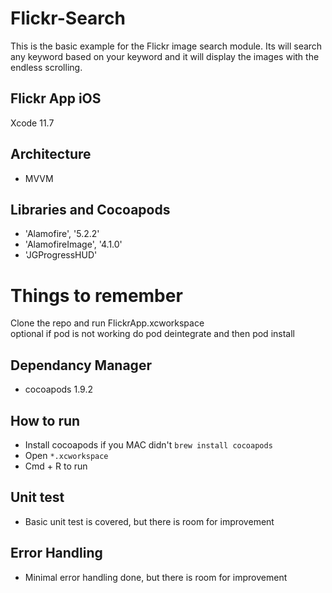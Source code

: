 # Flickr-Search
This is the basic example for the Flickr image search module. Its will search any keyword based on your keyword and it will display the images with the endless scrolling.

## Flickr App iOS
 Xcode 11.7
 
## Architecture
 - MVVM
 
## Libraries and Cocoapods

- 'Alamofire', '5.2.2'
- 'AlamofireImage', '4.1.0'
-  'JGProgressHUD'

# Things to remember
Clone the repo and run FlickrApp.xcworkspace<br />
optional if pod is not working do pod deintegrate and then pod install

## Dependancy Manager

- cocoapods 1.9.2

## How to run
- Install cocoapods if you MAC didn't `brew install cocoapods`
- Open `*.xcworkspace`
- Cmd + R to run

## Unit test 
-  Basic unit test is covered, but there is room for improvement

## Error Handling
- Minimal error handling done, but there is room for improvement
